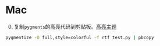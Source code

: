 # Mac

0. 复制`pygments`的高亮代码到剪贴板。[高亮主题](https://help.farbox.com/pygments.html)

```sh
pygmentize -O full,style=colorful -f rtf test.py | pbcopy
```
